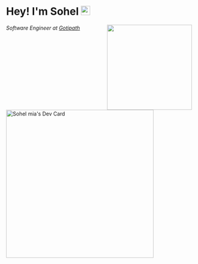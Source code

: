 # Hey! I'm Sohel <a><img src="https://media.giphy.com/media/hvRJCLFzcasrR4ia7z/giphy.gif" width="25px"></a>
<img align='right' src="https://adaickalavan.github.io/assets/images/gophercises_lifting.jpg" width="230">
<p><em>Software Engineer at <a href="https://gotipath.com/">Gotipath</a>
</em></p>


<a href="https://app.daily.dev/sohelmia1999"><img src="https://api.daily.dev/devcards/2fbdc7de3aa14588a9ec75898f98549f.png?r=n0w" width="400" alt="Sohel mia's Dev Card"/></a>

